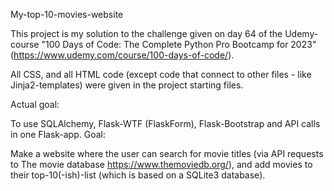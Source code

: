 My-top-10-movies-website

This project is my solution to the challenge given on day 64 of the Udemy-course "100 Days of Code: The Complete Python Pro Bootcamp for 2023" (https://www.udemy.com/course/100-days-of-code/).

All CSS, and all HTML code (except code that connect to other files - like Jinja2-templates) were given in the project starting files.

Actual goal:

To use SQLAlchemy, Flask-WTF (FlaskForm), Flask-Bootstrap and API calls in one Flask-app.
Goal:

Make a website where the user can search for movie titles (via API requests to The movie database https://www.themoviedb.org/), and add movies to their top-10(-ish)-list (which is based on a SQLite3 database).
